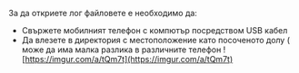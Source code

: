 За да откриете лог файловете е необходимо да:
* Свържете мобилният телефон с компютър посредством USB кабел
* Да влезете в директория с местоположение като посоченото долу  ( може да има малка разлика в различните телефон
![https://imgur.com/a/tQm7t](https://imgur.com/a/tQm7t)
